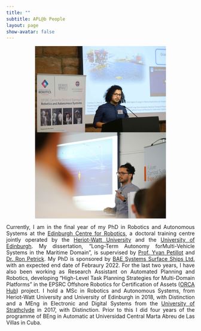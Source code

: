 ```yaml
---
title: ""
subtitle: APL@b People
layout: page
show-avatar: false
---
```


<p align="center"> <img src="/img/1.jpeg" align="center" width="350" height="230">  <img src="/img/0.jpeg" align="center" width="350" height="230"> </p>

<p align="justify">
Currently, I am in the final year of my PhD in Robotics and Autonomous Systems at the <a href="https://www.edinburgh-robotics.org/" style="float: ;">Edinburgh Centre for Robotics</a>, a doctoral training centre jointly operated by the <a href="https://www.hw.ac.uk/" style="float: ;">Heriot-Watt University</a> and the <a href="https://www.ed.ac.uk/informatics" style="float: ;">University of Edinburgh</a>.  My dissertation, “Long-Term Autonomy forMulti-Vehicle Systems in the Maritime Domain”, is supervised by <a href="https://researchportal.hw.ac.uk/en/persons/yvan-petillot" style="float: ;">Prof. Yvan Petillot</a> and <a href="http://homepages.inf.ed.ac.uk/rpetrick/" style="float: ;">Dr. Ron Petrick</a>. My PhD is sponsored by <a href="https://www.baesystems.com/en/our-company/our-businesses/maritime" style="float: ;">BAE Systems Surface Ships Ltd.</a>  with an expected end date of Febraury 2022. For the last two years, I have also been working as Research Assistant on Automated Planning and Robotics, developing “High-Level Task Planning Strategies for Multi-Domain Platforms” in the EPSRC Offshore Robotics for Certification of Assets (<a href="https://orcahub.org/" style="float: ;">ORCA Hub</a>) project. I hold a MSc in Robotics and Autonomous Systems, from Heriot-Watt University and University of Edinburgh in 2018, with Distinction and a MEng in Electronic and Digital Systems from the <a href="https://www.strath.ac.uk/" style="float: ;">University of Strathclyde</a> in 2017, with Distinction. Prior to this I did four years of the programme of BEng in Automatic at Universidad Central Marta Abreu de Las Villas in Cuba. 
</p>



